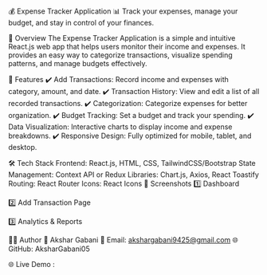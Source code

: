 💰 Expense Tracker Application
📊 Track your expenses, manage your budget, and stay in control of your finances.

🌟 Overview
The Expense Tracker Application is a simple and intuitive React.js web app that helps users monitor their income and expenses. It provides an easy way to categorize transactions, visualize spending patterns, and manage budgets effectively.

📂 Features
✔️ Add Transactions: Record income and expenses with category, amount, and date.
✔️ Transaction History: View and edit a list of all recorded transactions.
✔️ Categorization: Categorize expenses for better organization.
✔️ Budget Tracking: Set a budget and track your spending.
✔️ Data Visualization: Interactive charts to display income and expense breakdowns.
✔️ Responsive Design: Fully optimized for mobile, tablet, and desktop.

🛠️ Tech Stack
Frontend: React.js, HTML, CSS, TailwindCSS/Bootstrap
State Management: Context API or Redux
Libraries: Chart.js, Axios, React Toastify
Routing: React Router
Icons: React Icons
🎨 Screenshots
1️⃣ Dashboard

2️⃣ Add Transaction Page

3️⃣ Analytics & Reports

👨‍💻 Author
👤 Akshar Gabani
📧 Email: akshargabani9425@gmail.com
🌐 GitHub: AksharGabani05

🌐 Live Demo : 

